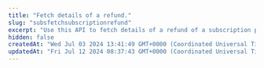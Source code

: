 ```yaml
---
title: "Fetch details of a refund."
slug: "subsfetchsubscriptionrefund"
excerpt: "Use this API to fetch details of a refund of a subscription payment."
hidden: false
createdAt: "Wed Jul 03 2024 13:41:49 GMT+0000 (Coordinated Universal Time)"
updatedAt: "Fri Jul 12 2024 08:37:43 GMT+0000 (Coordinated Universal Time)"
---
```

